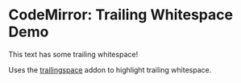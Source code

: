 CodeMirror: Trailing Whitespace Demo
====================================

This text has some trailing whitespace!

Uses the [trailingspace](../doc/manual.html#addon_trailingspace) addon to highlight trailing whitespace.
